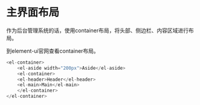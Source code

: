 # 主界面布局

作为后台管理系统的话，使用container布局，将头部、侧边栏、内容区域进行布局。

到element-ui官网查看container布局。

```ts
<el-container>
    <el-aside width="200px">Aside</el-aside>
    <el-container>
    <el-header>Header</el-header>
    <el-main>Main</el-main>
    </el-container>
</el-container>
```
